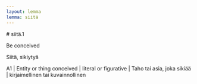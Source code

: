 ```yaml
---
layout: lemma
lemma: siitä
---
```


<div class="sense">
# <span class="sensename">siitä.1</span>

<span class="description">Be conceived</span>

<span class="description">Siitä, sikiytyä</span>

A1 | Entity or thing conceived | literal or figurative | Taho tai asia, joka sikiää | kirjaimellinen tai kuvainnollinen

</div>

